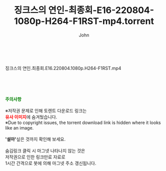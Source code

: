 ﻿---
layout: post
title:  "징크스의 연인-최종회-E16-220804-1080p-H264-F1RST-mp4.torrent"
author: John
categories: [ 드라마 ]
tags: [  ]
image:  
description: "징크스의 연인-최종회-E16-220804-1080p-H264-F1RST-mp4 torrent 정보 공유"
toc: true
toc_sticky: true
---

<br>
<div class="view-img">
<a class="view_image" href="http://torrentmobile60.com/bbs/view_image.php?fn=%2Fdata%2Ffile%2Fdrama%2F1742003963_SaomNxKY_c78106f18b52f946028defb397b4d35ae549a7e0.jpg" target="_blank"><img alt="" class="img-tag" content="http://torrentmobile60.com/data/file/drama/1742003963_SaomNxKY_c78106f18b52f946028defb397b4d35ae549a7e0.jpg" itemprop="image" src="http://torrentmobile60.com/data/file/drama/thumb-1742003963_SaomNxKY_c78106f18b52f946028defb397b4d35ae549a7e0_835x2212.jpg"/></a></div><div class="view-content" itemprop="description">
<p>징크스의 연인.최종회.E16.220804.1080p.H264-F1RST.mp4<br/></p> </div>
    
<br><br><br>
<p data-ke-size="size16"><b><span style="color: green;">주의사항</span></b><br /><br />※저작권 문제로 인해 토렌트 다운로드 링크는<br /><b><span style="color: red;">유사 이미지</span></b>에 숨겨뒀습니다.<br />※Due to copyright issues, the torrent download link is hidden where it looks like an image.<br /><br /><b>'설마'</b>싶은 것까지 확인해 보세요.<br /><br />숨김링크 클릭 시 마그넷 나타나지 않는 것은<br />저작권으로 인한 링크만료 자료로<br />1시간 간격으로 봇에 의해 마그넷 주소 갱신됩니다.</p>
